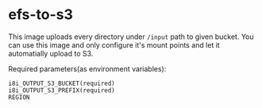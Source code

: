 # efs-to-s3

This image uploads every directory under `/input` path to given bucket. You can use this image and only configure it's mount points and let it automatially upload to S3.

Required parameters(as environment variables):

```
i8i_OUTPUT_S3_BUCKET(required)
i8i_OUTPUT_S3_PREFIX(required)
REGION
```
